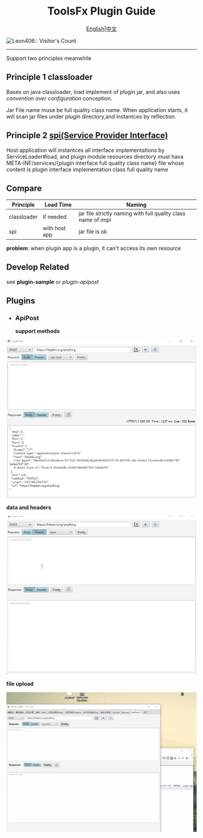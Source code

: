 <p>
    <h1 align="center">ToolsFx Plugin Guide</h1></p>
<p align="center">
<a href="README-plugin.md">English</a>|<a href="README-plugin-zh.md">中文</a>
</p>
 <img width=0 height=0 src="https://profile-counter.glitch.me/Leon406/count.svg" alt="Leon406:: Visitor's Count" />



------

Support two principles meanwhile

## Principle 1 classloader

Bases on java classloader, load implement of plugin jar, and also uses *convention over configuration* conception.

Jar File name muse be full quality  class name. When application starts, it will scan jar files under plugin directory,and instantces by reflection.

## Principle 2 [spi(Service Provider Interface)](https://en.wikipedia.org/wiki/Service_provider_interface)

Host application will instantces all interface implementations by  ServiceLoader#load, and pluign module resources directory must hava META-INF/services/{plugin interface full quality class name} file whose content is plugin interface implementation class full quality name

## Compare

| Principle   | Load Time     | Naming                                                       |
| ----------- | ------------- | ------------------------------------------------------------ |
| classloader | if needed     | jar file  strictly naming with full quality class name of impl |
| spi         | with host app | jar file is ok                                               |



**problem**:   when plugin app is a plugin, it can't access its own resource 

## Develop Related

see **plugin-sample**  or  *plugin-apipost*



## Plugins

- ### ApiPost

  **support methods**

![sym](/art/plugin/apipost_methods.gif)

  **data and headers**

![sym](/art/plugin/apipost_post.gif)

  **file upload**

![sym](/art/plugin/apipost-upload.gif)

  

